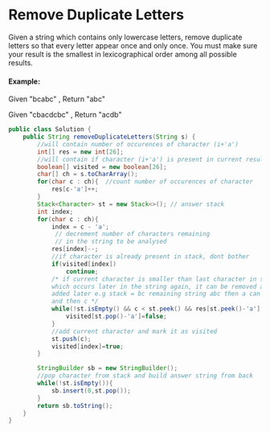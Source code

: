 # Remove Duplicate Letters

Given a string which contains only lowercase letters, remove duplicate letters so that every letter appear once and only once. You must make sure your result is the smallest in lexicographical order among all possible results.

#### Example:

Given "bcabc", Return "abc"

Given "cbacdcbc", Return "acdb"

```java
public class Solution {
    public String removeDuplicateLetters(String s) {
        //will contain number of occurences of character (i+'a')
        int[] res = new int[26]; 
        //will contain if character (i+'a') is present in current result Stack
        boolean[] visited = new boolean[26];
        char[] ch = s.toCharArray();
        for(char c : ch){  //count number of occurences of character 
            res[c-'a']++;
        }
        Stack<Character> st = new Stack<>(); // answer stack
        int index;
        for(char c : ch){ 
            index = c - 'a';
             // decrement number of characters remaining 
             // in the string to be analysed
            res[index]--;  
            //if character is already present in stack, dont bother
            if(visited[index]) 
                continue;
            /* if current character is smaller than last character in stack 
            which occurs later in the string again, it can be removed and  
            added later e.g stack = bc remaining string abc then a can pop b 
            and then c */
            while(!st.isEmpty() && c < st.peek() && res[st.peek()-'a'] != 0){ 
                visited[st.pop()-'a']=false;
            }
            //add current character and mark it as visited
            st.push(c); 
            visited[index]=true;
        }

        StringBuilder sb = new StringBuilder();
        //pop character from stack and build answer string from back
        while(!st.isEmpty()){
            sb.insert(0,st.pop());
        }
        return sb.toString();
    }
}

```

